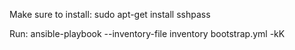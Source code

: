 Make sure to install:
sudo apt-get install sshpass


Run:
ansible-playbook --inventory-file inventory bootstrap.yml -kK
